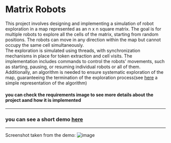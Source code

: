 # Matrix Robots
This project involves designing and implementing a simulation of robot exploration in a map represented as an n x n square matrix. The goal is for multiple robots to explore all the cells of the matrix, starting from random positions. The robots can move in any direction within the map but cannot occupy the same cell simultaneously.\
The exploration is simulated using threads, with synchronization mechanisms in place for token extraction and cell visits. The implementation includes commands to control the robots' movements, such as starting, pausing, or resuming individual robots or all of them. Additionally, an algorithm is needed to ensure systematic exploration of the map, guaranteeing the termination of the exploration process(see [here](https://github.com/sorodocosmin/projects/blob/main/MatrixRobots/Lab7-Week7-GUI/model_neighbours.png) a simple representation of the algorithm)
#### you can check the requirements image to see more details about the project aand how it is implemented
---
### you can see a short demo [here](https://www.youtube.com/watch?v=6wZenV5ZNSo)
---
Screenshot taken from the demo:
![image](https://github.com/sorodocosmin/projects/assets/61987774/c860bf2d-44e9-483e-ac1a-f7575657907f)
